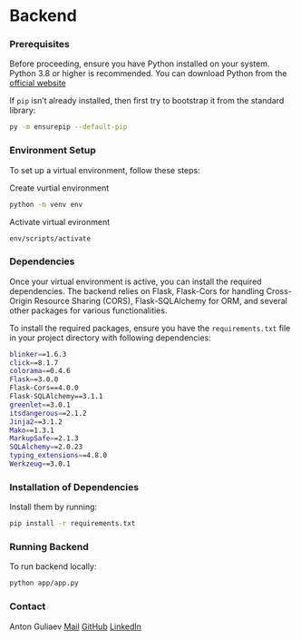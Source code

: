 # Backend

### Prerequisites

Before proceeding, ensure you have Python installed on your system. Python 3.8 or higher is recommended. You can download Python from the [official website](https://www.python.org/downloads/)

If `pip` isn’t already installed, then first try to bootstrap it from the standard library:
```sh
py -m ensurepip --default-pip
```

### Environment Setup
To set up a virtual environment, follow these steps:

Create vurtial environment
```sh
python -m venv env
```
    
Activate virtual evironment
```sh
env/scripts/activate
```

### Dependencies
Once your virtual environment is active, you can install the required dependencies. The backend relies on Flask, Flask-Cors for handling Cross-Origin Resource Sharing (CORS), Flask-SQLAlchemy for ORM, and several other packages for various functionalities.

To install the required packages, ensure you have the `requirements.txt` file in your project directory with following dependencies:
```sh
blinker==1.6.3
click==8.1.7
colorama==0.4.6
Flask==3.0.0
Flask-Cors==4.0.0
Flask-SQLAlchemy==3.1.1
greenlet==3.0.1
itsdangerous==2.1.2
Jinja2==3.1.2
Mako==1.3.1
MarkupSafe==2.1.3
SQLAlchemy==2.0.23
typing_extensions==4.8.0
Werkzeug==3.0.1
```

### Installation of Dependencies
Install them by running:
```sh
pip install -r requirements.txt
```

### Running Backend
To run backend locally:

```sh
python app/app.py
```

### Contact

Anton Guliaev
[Mail](nmkzzztos@gmail.com)
[GitHub](https://github.com/nmkzzztos)
[LinkedIn](https://www.linkedin.com/in/nmkzzztos/)
